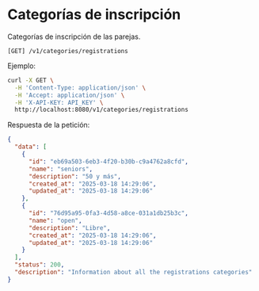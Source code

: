 # Categorías de inscripción

Categorías de inscripción de las parejas.

```
[GET] /v1/categories/registrations
```

Ejemplo:

```bash
curl -X GET \
  -H 'Content-Type: application/json' \
  -H 'Accept: application/json' \
  -H 'X-API-KEY: API_KEY' \
  http://localhost:8080/v1/categories/registrations
```

Respuesta de la petición:

```json
{
  "data": [
    {
      "id": "eb69a503-6eb3-4f20-b30b-c9a4762a8cfd",
      "name": "seniors",
      "description": "50 y más",
      "created_at": "2025-03-18 14:29:06",
      "updated_at": "2025-03-18 14:29:06"
    },
    {
      "id": "76d95a95-0fa3-4d58-a8ce-031a1db25b3c",
      "name": "open",
      "description": "Libre",
      "created_at": "2025-03-18 14:29:06",
      "updated_at": "2025-03-18 14:29:06"
    }
  ],
  "status": 200,
  "description": "Information about all the registrations categories"
}
```
